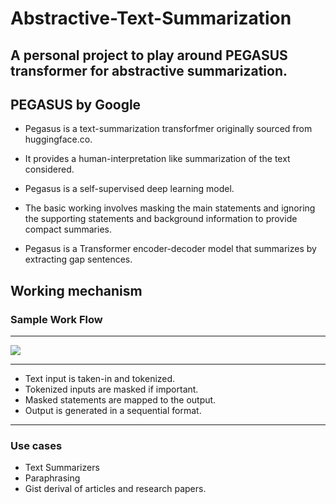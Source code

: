 # Abstractive-Text-Summarization
A personal project to play around PEGASUS transformer for abstractive summarization.
---
## PEGASUS by Google

*   Pegasus is a text-summarization transforfmer originally sourced from huggingface.co.
*   It provides a human-interpretation like summarization of the text considered.

*   Pegasus is a self-supervised deep learning model.
*   The basic working involves masking the main statements and ignoring the supporting statements and background information to provide compact summaries.
*   Pegasus is a Transformer encoder-decoder model that summarizes by extracting gap sentences.

## Working mechanism 

### Sample Work Flow
---

<img src="https://user-images.githubusercontent.com/80977779/205459626-7a2c124d-c3c5-427f-a80e-1cba3b4b9d25.png"></img>

---

* Text input is taken-in and tokenized.
* Tokenized inputs are masked if important.
* Masked statements are mapped to the output.
* Output is generated in a sequential format.

---

### Use cases

* Text Summarizers
* Paraphrasing
* Gist derival of articles and research papers.

